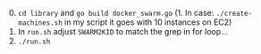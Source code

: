 0. `cd library` and `go build docker_swarm.go`
(1. In case: `./create-machines.sh` in my script it goes with 10 instances on EC2)
2. In `run.sh` adjust `SWARM2KID` to match the grep in for loop...
3. `./run.sh`
